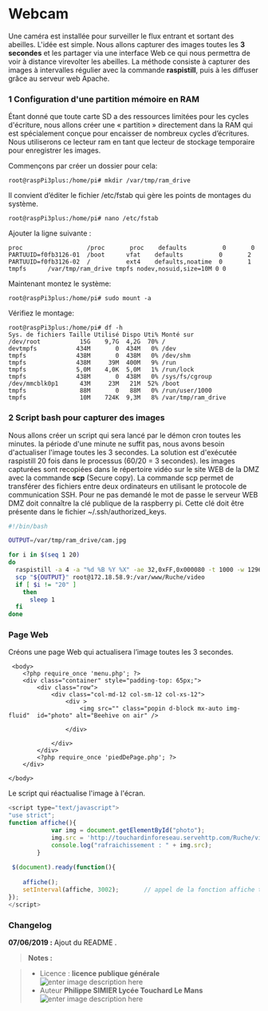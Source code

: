 ﻿# Webcam

Une caméra est installée pour surveiller le flux entrant et sortant des abeilles. L'idée est simple. Nous allons capturer des images toutes les **3 secondes** et les partager via une interface Web ce qui nous permettra de voir à distance  virevolter les abeilles. La méthode consiste à capturer des images à intervalles régulier avec la commande **raspistill**, puis à les diffuser grâce au serveur web Apache.

### 1 Configuration d'une partition mémoire en RAM 

Étant donné que toute carte SD a des ressources limitées pour les cycles d'écriture, nous allons  créer une « partition » directement dans la RAM qui est spécialement conçue pour encaisser de nombreux cycles d’écritures. Nous utiliserons ce lecteur ram en tant que lecteur de stockage temporaire pour enregistrer les images. 

Commençons par créer un dossier pour cela:
```
root@raspPi3plus:/home/pi# mkdir /var/tmp/ram_drive
```
Il convient d’éditer le fichier /etc/fstab qui gère les points de montages du système. 
```
root@raspPi3plus:/home/pi# nano /etc/fstab
```
Ajouter la ligne suivante :
```
proc                  /proc       proc    defaults          0       0
PARTUUID=f0fb3126-01  /boot      vfat    defaults          0       2
PARTUUID=f0fb3126-02  /          ext4    defaults,noatime  0       1
tmpfs      /var/tmp/ram_drive tmpfs nodev,nosuid,size=10M 0 0
```
Maintenant montez le  système:
```
root@raspPi3plus:/home/pi# sudo mount -a
```
Vérifiez le montage:
```
root@raspPi3plus:/home/pi# df -h
Sys. de fichiers Taille Utilisé Dispo Uti% Monté sur
/dev/root           15G    9,7G  4,2G  70% /
devtmpfs           434M       0  434M   0% /dev
tmpfs              438M       0  438M   0% /dev/shm
tmpfs              438M     39M  400M   9% /run
tmpfs              5,0M    4,0K  5,0M   1% /run/lock
tmpfs              438M       0  438M   0% /sys/fs/cgroup
/dev/mmcblk0p1      43M     23M   21M  52% /boot
tmpfs               88M       0   88M   0% /run/user/1000
tmpfs               10M    724K  9,3M   8% /var/tmp/ram_drive

```
### 2 Script bash pour capturer des images

Nous allons créer un script qui sera lancé par le démon cron toutes les minutes. 
la période d'une minute ne suffit pas, nous avons besoin d'actualiser l'image toutes les 3 secondes. La solution est d'exécutée raspistill 20 fois dans le processus (60/20 = 3 secondes).
les images capturées sont  recopiées dans le répertoire vidéo sur le site WEB de la DMZ avec la commande **scp** (Secure copy). La commande scp permet de transférer des fichiers entre deux ordinateurs en utilisant le protocole de communication SSH. 
Pour ne pas demandé le mot de passe le serveur WEB  DMZ doit connaître la clé publique de la raspberry pi. Cette clé doit  être présente dans le fichier ~/.ssh/authorized_keys. 

```bash
#!/bin/bash

OUTPUT=/var/tmp/ram_drive/cam.jpg

for i in $(seq 1 20)
do
  raspistill -a 4 -a "%d %B %Y %X" -ae 32,0xFF,0x000080 -t 1000 -w 1296 -h 972 -o "${OUTPUT}"
  scp "${OUTPUT}" root@172.18.58.9:/var/www/Ruche/video
  if [ $i != "20" ]
    then
      sleep 1
  fi
done
``` 

### Page Web

Créons une page Web qui actualisera l’image toutes les 3 secondes.
```
 <body>
	<?php require_once 'menu.php'; ?>
	<div class="container" style="padding-top: 65px;">
		<div class="row">
			<div class="col-md-12 col-sm-12 col-xs-12">
				<div >
			        <img src="" class="popin d-block mx-auto img-fluid"  id="photo" alt="Beehive on air" />
					
			    </div>  
				
			</div>
		</div>
		<?php require_once 'piedDePage.php'; ?>
	</div>

</body>
```
Le script qui réactualise l'image à l'écran.

```javascript
<script type="text/javascript">
"use strict";
function affiche(){
            var img = document.getElementById("photo");
            img.src = 'http://touchardinforeseau.servehttp.com/Ruche/video/cam.jpg?'+new Date().getMilliseconds();
		    console.log("rafraichissement : " + img.src);	
		}
		
 $(document).ready(function(){
				
   	affiche();
	setInterval(affiche, 3002);       // appel de la fonction affiche toutes les 3 secondes et 2 milliemes
});
</script>
```

### Changelog

 **07/06/2019 :** Ajout du README . 
 
 
> **Notes :**


> - Licence : **licence publique générale** ![enter image description here](https://img.shields.io/badge/licence-GPL-green.svg)
> - Auteur **Philippe SIMIER Lycée Touchard Le Mans**
>  ![enter image description here](https://img.shields.io/badge/built-passing-green.svg)
<!-- TOOLBOX 

Génération des badges : https://shields.io/
Génération de ce fichier : https://stackedit.io/editor#
https://docplayer.fr/15188945-Le-traitement-d-images-avec-opencv.html

